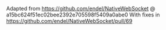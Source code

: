 Adapted from https://github.com/endel/NativeWebSocket @ a15bc624f51ec02bee2392e705598f5409a0abe0
With fixes in https://github.com/endel/NativeWebSocket/pull/69
